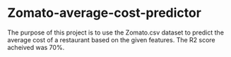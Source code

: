 # Zomato-average-cost-predictor
The purpose of this project is to use the Zomato.csv dataset to predict the average cost of a restaurant based on the given features. The R2 score acheived was 70%.
